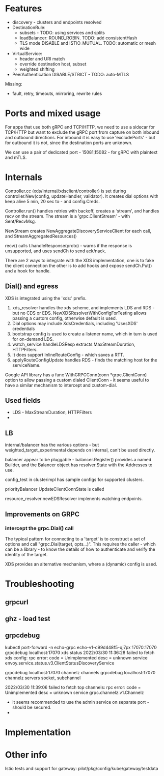 
# Features

- discovery - clusters and endpoints resolved
- DestinationRule:
  - subsets - TODO: using services and splits
  - loadBalancer:  ROUND_ROBIN. TODO: add consistentHash
  - TLS mode DISABLE and ISTIO_MUTUAL. TODO: automatic or mesh wide
- VirtualService:
  - header and URI match
  - override destination host, subset
  - weighted shifting
- PeerAuthentication DISABLE/STRICT - TODO: auto-MTLS

Missing:
- fault, retry, timeouts, mirroring, rewrite rules

# Ports and mixed usage

For apps that use both gRPC and TCP/HTTP, we need to use a sidecar for TCP/HTTP but want to 
exclude the gRPC port from capture on both inbound and outbound directions. For inbound it is 
easy to use 'excludePorts' - but for outbound it is not, since the destination ports are unknown.

We can use a pair of dedicated port - 15081,15082 - for gRPC with plaintext and mTLS.  

# Internals

Controller.cc (xds/internal/xdsclient/controller) is set during controller.New(config, updateHandler, validator).
It creates dial options with keep alive 5 min, 20 sec to - and config.Creds.

Controller.run() handles retries with backoff, creates a 'stream', and handles recv on the stream.
The stream is a 'grpc.ClientStream' - with Sent/RecvMsg. 

NewStream creates NewAggregateDiscoveryServiceClient for each call, and StreamAggregatedResources()

recv() calls t.handleResponse(proto) - warns if the response is unsupported, and 
uses sendCh to send ack/nack.

There are 2 ways to integrate with the XDS implementation, one is to fake the client
connection the other is to add hooks and expose sendCh.Put() and a hook for handle.

## Dial() and egress

XDS is integrated using the 'xds:' prefix.

1. xds_resolver handles the xds scheme, and implements LDS and RDS - but no CDS or EDS. NewXDSResolverWithConfigForTesting
allows passing a custom config, otherwise default is used.
2. Dial options may include XdsCredentials, including 'UsesXDS' credentials
3. bootstrap config is used to create a listener name, which in turn is used for on-demand LDS.
4. watch_service handleLDSResp extracts MaxStreamDuration, HTTPFilters.
5. It does support InlineRouteConfig - which saves a RTT.
6. applyRouteConfigUpdate handles RDS - finds the matching host for the serviceName. 

Google API library has a func WithGRPCConn(conn *grpc.ClientConn) option to allow passing a custom dialed ClientConn - 
it seems useful to have a similar mechanism to intercept and custom-dial.


## Used fields

- LDS - MaxStreamDuration, HTTPFilters
- 


## LB

internal/balancer has the various options - but weighted_target_experimental depends on internal, can't be used directly.

balancer appear to be pluggable - balancer.Register() provides a named Builder, and the Balancer object
has resolver.State with the Addresses to use. 

config_test in clusterimpl has sample configs for supported clusters.

priorityBalancer UpdateClientConnState is called

resource_resolver.newEDSResolver implenents watching endpoints.

## Improvements on GRPC

### intercept the grpc.Dial() call

The typical pattern for connecting to a 'target' is to construct a set of options and 
call "grpc.Dial(target, opts...)". This requires the caller - which can be a library - to
know the details of how to authenticate and verify the identity of the target.

XDS provides an alternative mechanism, where a (dynamic) config is used.



# Troubleshooting

## grpcurl

## ghz - load test

## grpcdebug

kubectl port-forward -n echo-grpc echo-v1-c99d448f5-qj7px 17070:17070
grpcdebug localhost:17070 xds status
2022/03/30 11:36:28 failed to fetch xds config: rpc error: code = Unimplemented desc = unknown service envoy.service.status.v3.ClientStatusDiscoveryService

grpcdebug localhost:17070 channelz channels
grpcdebug localhost:17070 channelz servers
socket, subchannel

2022/03/30 11:39:06 failed to fetch top channels: rpc error: code = Unimplemented desc = unknown service grpc.channelz.v1.Channelz

- it seems recommended to use the admin service on separate port - should be secured.
- 

# Implementation



# Other info

Istio tests and support for gateway: pilot/pkg/config/kube/gateway/testdata

